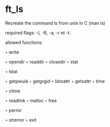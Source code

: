 # ft_ls

Recreate the command ls from unix in C (man ls)

required flags: -l, -R, -a, -r et -t.

allowed functions:

◦ write

◦ opendir ◦ readdir ◦ closedir ◦ stat

◦ lstat

◦ getpwuid ◦ getgrgid ◦ listxattr ◦ getxattr ◦ time

◦ ctime

◦ readlink ◦ malloc ◦ free

◦ perror

◦ strerror ◦ exit

